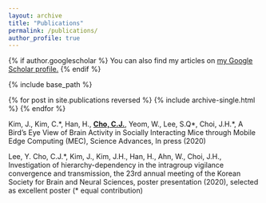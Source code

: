 ```yaml
---
layout: archive
title: "Publications"
permalink: /publications/
author_profile: true
---
```


{% if author.googlescholar %}
  You can also find my articles on <u><a href="{{author.googlescholar}}">my Google Scholar profile</a>.</u>
{% endif %}

{% include base_path %}

{% for post in site.publications reversed %}
  {% include archive-single.html %}
{% endfor %}

Kim, J., Kim, C.\*, Han, H., **<u>Cho, C.J.</u>**, Yeom, W., Lee, S.Q\*, Choi, J.H.\*, A Bird’s Eye View of Brain Activity in
Socially Interacting Mice through Mobile Edge Computing (MEC), Science Advances, In press (2020)

Lee, Y. Cho, C.J.\*, Kim, J., Kim, J.H., Han, H., Ahn, W., Choi, J.H., Investigation of hierarchy-dependency in
the intragroup vigilance convergence and transmission, the 23rd annual meeting of the Korean Society for Brain
and Neural Sciences, poster presentation (2020), selected as excellent poster (\* equal contribution)
